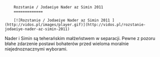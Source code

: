 
        Rozstanie / Jodaeiye Nader az Simin 2011 
        =============
        
        [![Rozstanie / Jodaeiye Nader az Simin 2011 ](http://vidos.pl/images/player.gif)](http://vidos.pl/rozstanie-jodaeiye-nader-az-simin-2011)
        
        
 Nader i Simin są teherańskim małżeństwem w separacji. Pewne z pozoru błahe zdarzenie postawi bohaterów przed wieloma moralnie niejednoznacznymi wyborami.
    